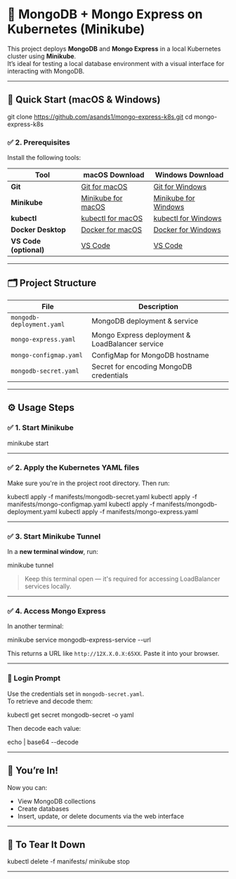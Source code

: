 # 🐳 MongoDB + Mongo Express on Kubernetes (Minikube)

This project deploys **MongoDB** and **Mongo Express** in a local Kubernetes cluster using **Minikube**.  
It’s ideal for testing a local database environment with a visual interface for interacting with MongoDB.

---

## 🚀 Quick Start (macOS & Windows)


git clone https://github.com/asands1/mongo-express-k8s.git
cd mongo-express-k8s


### ✅ 2. Prerequisites

Install the following tools:

| Tool             | macOS Download                                                                 | Windows Download                                                                  |
|------------------|----------------------------------------------------------------------------------|-----------------------------------------------------------------------------------|
| **Git**          | [Git for macOS](https://git-scm.com/download/mac)                               | [Git for Windows](https://git-scm.com/download/win)                               |
| **Minikube**     | [Minikube for macOS](https://minikube.sigs.k8s.io/docs/start/#macos)            | [Minikube for Windows](https://minikube.sigs.k8s.io/docs/start/#windows)         |
| **kubectl**      | [kubectl for macOS](https://kubernetes.io/docs/tasks/tools/install-kubectl-macos/) | [kubectl for Windows](https://kubernetes.io/docs/tasks/tools/install-kubectl-windows/) |
| **Docker Desktop** | [Docker for macOS](https://www.docker.com/products/docker-desktop/)           | [Docker for Windows](https://www.docker.com/products/docker-desktop/)            |
| **VS Code (optional)** | [VS Code](https://code.visualstudio.com/Download)                         | [VS Code](https://code.visualstudio.com/Download)                                 |

---

## 🗂️ Project Structure

| File                      | Description                                        |
|---------------------------|----------------------------------------------------|
| `mongodb-deployment.yaml` | MongoDB deployment & service                       |
| `mongo-express.yaml`      | Mongo Express deployment & LoadBalancer service    |
| `mongo-configmap.yaml`    | ConfigMap for MongoDB hostname                     |
| `mongodb-secret.yaml`     | Secret for encoding MongoDB credentials            |

---

## ⚙️ Usage Steps

### ✅ 1. Start Minikube

minikube start


---

### ✅ 2. Apply the Kubernetes YAML files
Make sure you're in the project root directory. Then run:


kubectl apply -f manifests/mongodb-secret.yaml
kubectl apply -f manifests/mongo-configmap.yaml
kubectl apply -f manifests/mongodb-deployment.yaml
kubectl apply -f manifests/mongo-express.yaml


---

### ✅ 3. Start Minikube Tunnel
In a **new terminal window**, run:


minikube tunnel


> Keep this terminal open — it's required for accessing LoadBalancer services locally.

---

### ✅ 4. Access Mongo Express

In another terminal:


minikube service mongodb-express-service --url


This returns a URL like `http://12X.X.0.X:65XX`. Paste it into your browser.

---

### 🔐 Login Prompt

Use the credentials set in `mongodb-secret.yaml`.  
To retrieve and decode them:


kubectl get secret mongodb-secret -o yaml


Then decode each value:


echo <base64-value> | base64 --decode


---

## 🧪 You’re In!

Now you can:

- View MongoDB collections
- Create databases
- Insert, update, or delete documents via the web interface

---

## 🧼 To Tear It Down

kubectl delete -f manifests/
minikube stop


---


